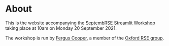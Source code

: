 # About

This is the website accompanying the [SeptembRSE Streamlit Workshop](https://septembrse.github.io/#/event/S1011) taking place at 10am on Monday 20 September 2021.

The workshop is run by [Fergus Cooper](https://www.cs.ox.ac.uk/people/fergus.cooper/site/), a member of the [Oxford RSE group](https://www.rse.ox.ac.uk/).
